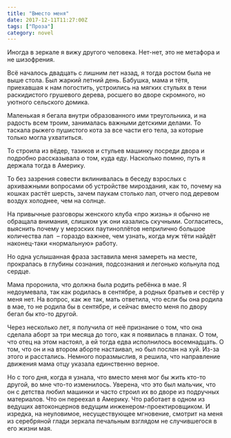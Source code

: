 ```yaml
---
title: "Вместо меня"
date: 2017-12-11T11:27:00Z
tags: ["Проза"]
category: novel
---
```


Иногда в зеркале я вижу другого человека. Нет-нет, это не метафора и не шизофрения.

Всё началось двадцать с лишним лет назад, я тогда ростом была не выше стола. Был жаркий летний день. Бабушка, мама и тётя, приехавшая к нам погостить, устроились на мягких стульях в тени раскидистого грушевого дерева, росшего во дворе скромного, но уютного сельского домика.

Маленькая я бегала внутри образованного ими треугольника, и на радость всем троим, занималась важными детскими делами. То таскала рыжего пушистого кота за все части его тела, за которые только могла ухватиться.

То строила из вёдер, тазиков и стульев машинку посреди двора и подробно рассказывала о том, куда еду. Насколько помню, путь я держала тогда в Америку.

То без зазрения совести вклинивалась в беседу взрослых с архиважными вопросами об устройстве мироздания, как то, почему на кошках растёт шерсть, зачем паукам столько лап, отчего под деревом воздух холоднее, чем на солнце.

На привычные разговоры женского клуба «про жизнь» я обычно не обращала внимания, слишком уж они казались скучными. Согласитесь, выяснить почему у мерзских паутиноплётов неприлично большое количества лап  – гораздо важнее, чем узнать, когда муж тёти найдёт наконец-таки «нормальную» работу.

Но одна услышанная фраза заставила меня замереть на месте, прокралась в глубины сознания, подсознания и легонько кольнула под сердце.

Мама проронила, что должна была родить ребёнка в мае. Я недоумевала, так как родилась в сентябре, а родных братьев и сестёр у меня нет. На вопрос, как же так, мать ответила, что если бы она родила в мае, то не родила бы в сентябре, и сейчас вместо меня по двору бегал бы кто-то другой.

Через несколько лет, я получила от неё признание о том, что она сделала аборт за три месяца до того, как я появилась в планах. О том, что отец на этом настоял, а ей тогда едва исполнилось восемнадцать. О том, что он и на втором аборте настаивал, но был послан на хуй. Из-за этого и расстались. Немного поразмыслив, я решила, что направление движения мама отцу указала единственно верное.

Но с того дня, когда я узнала, что вместо меня мог бы жить кто-то другой, во мне что-то изменилось. Уверена, что это был мальчик, что он с детства любил машинки и часто строил их во дворе из подручных материалов. Что он переехал в Америку. Что работает в одном из ведущих автоконцернов ведущим инженером-проектировщиком. И изредка, на неуловимое, несуществующее мгновение, смотрит на меня из серебряной глади зеркала печальным взглядом не случившегося в его жизни мая.

